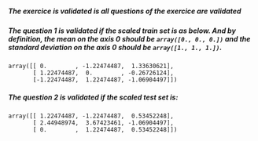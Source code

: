 ##### The exercice is validated is all questions of the exercice are validated

##### The question 1 is validated if the scaled train set is as below. And by definition, the mean on the axis 0 should be `array([0., 0., 0.])` and the standard deviation on the axis 0 should be `array([1., 1., 1.])`.

```console
array([[ 0.        , -1.22474487,  1.33630621],
       [ 1.22474487,  0.        , -0.26726124],
       [-1.22474487,  1.22474487, -1.06904497]])
```

##### The question 2 is validated if the scaled test set is:

```console
array([[ 1.22474487, -1.22474487,  0.53452248],
       [ 2.44948974,  3.67423461, -1.06904497],
       [ 0.        ,  1.22474487,  0.53452248]])
```

